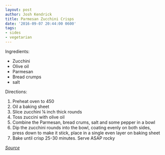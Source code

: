 ```yaml
---
layout: post
author: Josh Kendrick
title: Parmesan Zucchini Crisps
date: '2016-09-07 20:44:00 0600'
tags:
- sides
- vegetarian
---
```


Ingredients:
* Zucchini
* Olive oil
* Parmesan
* Bread crumps
* salt

Directions:
1. Preheat oven to 450
2. Oil a baking sheet
3. Slice zucchini ¼ inch thick rounds
4. Toss zuccini with olive oil
5. Combine the Parmesan, bread crums, salt and some pepper in a bowl
6. Dip the zucchini rounds into the bowl, coating evenly on both sides, press down to make it stick, place in a single even layer on baking sheet
7. Bake until crisp 25-30 minutes. Serve ASAP rocky

*[Source](http://www.foodnetwork.com/recipes/ellie-krieger/zucchini-parmesan-crisps-recipe.html)*